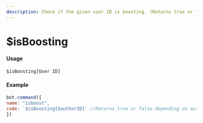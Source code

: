 ```yaml
---
description: Check if the given user ID is boosting. (Returns true or false)
---
```


# $isBoosting

#### Usage

```text
$isBoosting[User ID]
```

#### Example

```javascript
bot.command({
name: "isboost", 
code: `$isBoosting[$authorID]` //Returns true or false depending on author
})
```

